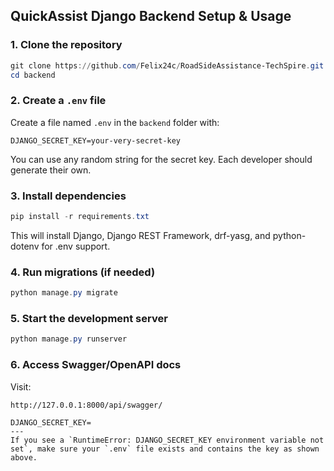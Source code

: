 
## QuickAssist Django Backend Setup & Usage

### 1. Clone the repository
```powershell
git clone https://github.com/Felix24c/RoadSideAssistance-TechSpire.git
cd backend
```

### 2. Create a `.env` file
Create a file named `.env` in the `backend` folder with:
```
DJANGO_SECRET_KEY=your-very-secret-key
```
You can use any random string for the secret key. Each developer should generate their own.

### 3. Install dependencies
```powershell
pip install -r requirements.txt
```
This will install Django, Django REST Framework, drf-yasg, and python-dotenv for .env support.

### 4. Run migrations (if needed)
```powershell
python manage.py migrate
```

### 5. Start the development server
```powershell
python manage.py runserver
```

### 6. Access Swagger/OpenAPI docs
Visit:
```
http://127.0.0.1:8000/api/swagger/
```
```
DJANGO_SECRET_KEY=
---
If you see a `RuntimeError: DJANGO_SECRET_KEY environment variable not set`, make sure your `.env` file exists and contains the key as shown above.



